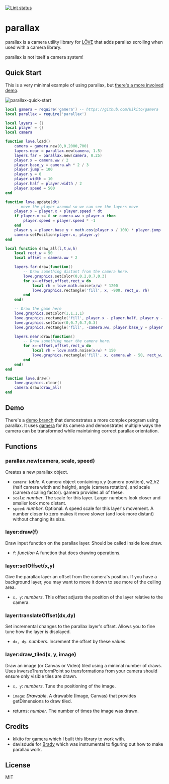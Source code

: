 [![Lint status
](https://github.com/idbrii/love-parallax/actions/workflows/luacheck.yml/badge.svg?branch=main)
](https://github.com/idbrii/love-parallax/actions?query=branch%3Amain)

# parallax

parallax is a camera utility library for [LÖVE](https://love2d.org) that
adds parallax scrolling when used with a camera library.

parallax is not itself a camera system!

## Quick Start

This is a very minimal example of using parallax, but [there's a more involved
demo](#demo).

![parallax-quick-start](https://user-images.githubusercontent.com/43559/111591121-3f28bf80-8784-11eb-9ffa-f8fb74d2f838.gif)

```lua
local gamera = require('gamera') -- https://github.com/kikito/gamera
local parallax = require('parallax')

local layers = {}
local player = {}
local camera

function love.load()
    camera = gamera.new(0,0,2000,700)
    layers.near = parallax.new(camera, 1.5)
    layers.far = parallax.new(camera, 0.25)
    player.x = camera.ww / 2
    player.base_y = camera.wh * 2 / 3
    player.jump = 100
    player.y = 0
    player.width = 10
    player.half = player.width / 2
    player.speed = 500
end

function love.update(dt)
    -- move the player around so we can see the layers move
    player.x = player.x + player.speed * dt
    if player.x <= 0 or camera.ww < player.x then
        player.speed = player.speed * -1
    end
    player.y = player.base_y + math.cos(player.x / 100) * player.jump
    camera:setPosition(player.x, player.y)
end

local function draw_all(l,t,w,h)
    local rect_w = 50
    local offset = camera.ww * 2

    layers.far:draw(function()
        -- Draw something distant from the camera here.
        love.graphics.setColor(0,0.2,0.7,0.3)
        for x=-offset,offset,rect_w do
            local rh = love.math.noise(x/w) * 1200
            love.graphics.rectangle('fill', x, -900, rect_w, rh)
        end
    end)

    -- Draw the game here
    love.graphics.setColor(1,1,1,1)
    love.graphics.rectangle('fill', player.x - player.half, player.y - player.half, player.width, player.width)
    love.graphics.setColor(0,0.7,0.7,0.3)
    love.graphics.rectangle('fill', -camera.ww, player.base_y + player.jump, camera.ww * 2, camera.wh)

    layers.near:draw(function()
        -- Draw something near the camera here.
        for x=-offset,offset,rect_w do
            local rh = love.math.noise(x/w) * 150
            love.graphics.rectangle('fill', x, camera.wh - 50, rect_w, -rh)
        end
    end)
end

function love.draw()
    love.graphics.clear()
    camera:draw(draw_all)
end
```

## Demo

There's a [demo branch](https://github.com/idbrii/love-parallax/tree/demo) that
demonstrates a more complex program using parallax. It uses
[gamera](https://github.com/kikito/gamera) for its camera and demonstrates
multiple ways the camera can be transformed while maintaining correct parallax
orientation.


## Functions

### parallax.new(camera, scale, speed)

Creates a new parallax object.

- `camera`: _table_. A camera object containing x,y (camera position), w2,h2 (half camera width and height), angle (camera rotation), and scale (camera scaling factor). gamera provides all of these.
- `scale`: _number_. The scale for this layer. Larger numbers look closer and smaller look more distant.
- `speed`: _number_. Optional. A speed scale for this layer's movement. A number closer to zero makes it move slower (and look more distant) without changing its size.

### layer:draw(f)

Draw input function on the parallax layer. Should be called inside love.draw.

- `f`: _function_ A function that does drawing operations.

### layer:setOffset(x,y)

Give the parallax layer an offset from the camera's position. If you have a
background layer, you may want to move it down to see more of the ceiling area.

- `x, y`: _numbers_. This offset adjusts the position of the layer relative to the camera.

### layer:translateOffset(dx,dy)

Set incremental changes to the parallax layer's offset. Allows you to fine tune
how the layer is displayed.

- `dx, dy`: _numbers_. Increment the offset by these values.


### layer:draw_tiled(x, y, image)

Draw an image (or Canvas or Video) tiled using a minimal number of draws. Uses
inverseTransformPoint so transformations from your camera should ensure only
visible tiles are drawn.

- `x, y`: _numbers_. Tune the positioning of the image.
- `image`: _Drawable_. A drawable (Image, Canvas) that provides getDimensions to draw tiled.

- returns: _number_. The number of times the image was drawn.


## Credits

* kikito for [gamera](https://github.com/kikito/gamera) which I built this library to work with.
* davisdude for [Brady](https://github.com/davisdude/brady) which was instrumental to figuring out how to make parallax work.


## License

MIT
